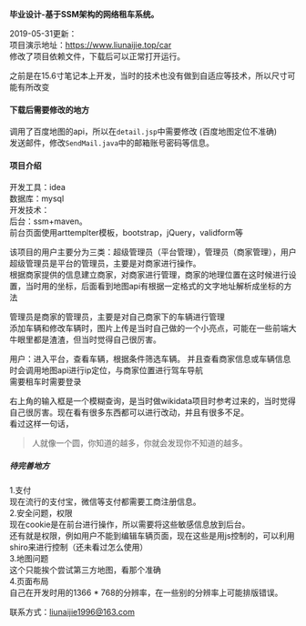 **毕业设计-基于SSM架构的网络租车系统。**

2019-05-31更新：  
项目演示地址：https://www.liunaijie.top/car  
修改了项目依赖文件，下载后可以正常打开运行。  

之前是在15.6寸笔记本上开发，当时的技术也没有做到自适应等技术，所以尺寸可能有所改变  

#### 下载后需要修改的地方 
调用了百度地图的api，所以在`detail.jsp`中需要修改  (百度地图定位不准确)  
发送邮件，修改`SendMail.java`中的邮箱账号密码等信息。   
#### 项目介绍
开发工具：idea  
数据库：mysql  
开发技术：  
后台：ssm+maven。    
前台页面使用arttemplter模板，bootstrap，jQuery，validform等    

该项目的用户主要分为三类：超级管理员（平台管理），管理员（商家管理），用户  
超级管理员是平台的管理员，主要是对商家进行操作。   
根据商家提供的信息建立商家，对商家进行管理，商家的地理位置在这时候进行设置，当时用的坐标，后面看到地图api有根据一定格式的文字地址解析成坐标的方法  

管理员是商家的管理员，主要是对自己商家下的车辆进行管理  
添加车辆和修改车辆时，图片上传是当时自己做的一个小亮点，可能在一些前端大牛眼里都是渣渣，但当时觉得自己很厉害。  

用户：进入平台，查看车辆，根据条件筛选车辆。
并且查看商家信息或车辆信息时会调用地图api进行ip定位，与商家位置进行驾车导航    
需要租车时需要登录   

右上角的输入框是一个模糊查询，是当时做wikidata项目时参考过来的，当时觉得自己很厉害。现在看有很多东西都可以进行改动，并且有很多不足。  
看过这样一句话，
> 人就像一个圆，你知道的越多，你就会发现你不知道的越多。


##### 待完善地方
1.支付  
 现在流行的支付宝，微信等支付都需要工商注册信息。  
2.安全问题，权限  
  现在cookie是在前台进行操作，所以需要将这些敏感信息放到后台。  
  还有就是权限，例如用户不能到编辑车辆页面，现在这些是用js控制的，可以利用shiro来进行控制（还未看过怎么使用）  
3.地图问题  
  这个只能挨个尝试第三方地图，看那个准确  
4.页面布局  
  自己在开发时用的1366 * 768的分辨率，在一些别的分辨率上可能排版错误。   

联系方式：liunaijie1996@163.com
